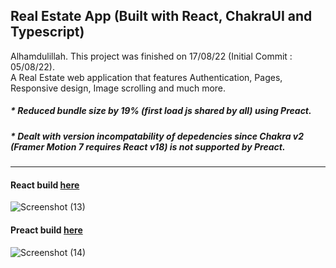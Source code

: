 ## Real Estate App (Built with React, ChakraUI and Typescript)

Alhamdulillah. This project was finished on 17/08/22 (Initial Commit : 05/08/22). <br />
A Real Estate web application that features Authentication, Pages, Responsive design, Image scrolling and much more. 

##### * Reduced bundle size by 19% (first load js shared by all) using Preact. 
##### * Dealt with version incompatability of depedencies since Chakra v2 (Framer Motion 7 requires React v18) is not supported by Preact. 

___

#### React build [here](https://real-estate-classic.vercel.app/)

![Screenshot (13)](https://user-images.githubusercontent.com/75086310/185013001-8834fa84-66ba-4877-b4f1-369571e6e032.png)

#### Preact build [here](https://real-estate-dabd77r6t-ayeman-b-salauddin.vercel.app/)

![Screenshot (14)](https://user-images.githubusercontent.com/75086310/185013023-b2d06f14-c6ea-4098-bcef-0eea9ed8f682.png)
